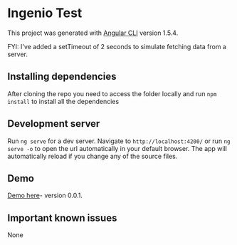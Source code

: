# Ingenio Test

This project was generated with [Angular CLI](https://github.com/angular/angular-cli) version 1.5.4.

FYI: I've added a setTimeout of 2 seconds to simulate fetching data from a server.

## Installing dependencies

After cloning the repo you need to access the folder locally and run `npm install` to install all the dependencies

## Development server

Run `ng serve` for a dev server. Navigate to `http://localhost:4200/` or run `ng serve -o` to open the url automatically in your default browser. The app will automatically reload if you change any of the source files.

## Demo

[Demo here](http://iniapp.com/github/angular/ingenioTestApp-ng5/)- version 0.0.1.

## Important known issues

None
